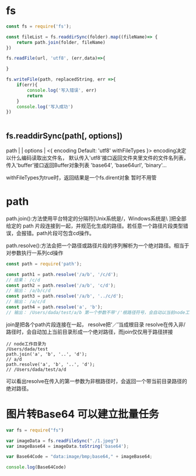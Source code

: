 # fs

```js
const fs = require('fs');

const fileList = fs.readdirSync(folder).map((fileName)=> {
    return path.join(folder, fileName)
})

fs.readFile(url, 'utf8', (err,data)=>{

}

fs.writeFile(path, replacedString, err =>{
    if(err){
        console.log('写入错误', err)
        return
    }
    console.log('写入成功')
})
        
```

## fs.readdirSync(path[, options])
path <string> | <Buffer> | <URL>
options <string> | <{
    encoding <string> Default: 'utf8'
    withFileTypes <boolean>
}>
encoding决定以什么编码读取出文件名，
默认传入'utf8'接口返回文件夹里文件的文件名列表，
传入'buffer'接口返回Buffer对象列表
'base64', 'base64url', 'binary'...

withFileTypes为true时，返回结果是一个fs.dirent对象 暂时不用管

## 


# path
path.join():方法使用平台特定的分隔符[Unix系统是/，Windows系统是\ ]把全部给定的 path 片段连接到一起，并规范化生成的路径。若任意一个路径片段类型错误，会报错。path片段可包含cd操作。

path.resolve():方法会把一个路径或路径片段的序列解析为一个绝对路径。相当于对参数执行一系列cd操作

```js
const path = require('path');

const path1 = path.resolve('/a/b', '/c/d');
// 结果： /c/d
const path2 = path.resolve('/a/b', 'c/d');
// 输出： /a/b/c/d
const path3 = path.resolve('/a/b', '../c/d');
// 输出： /a/c/d
const path4 = path.resolve('a', 'b');
// 输出： /Users/dada/test/a/b 第一个参数不带'/'根路径符号，会自动以当前node工作目录形成一个绝对路径
```

join是把各个path片段连接在一起， resolve把‘／’当成根目录
resolve在传入非/路径时，会自动加上当前目录形成一个绝对路径，而join仅仅用于路径拼接

```
// node工作目录为
/Users/dada/test
path.join('a', 'b', '..', 'd');
// a/d
path.resolve('a', 'b', '..', 'd');
// /Users/dada/test/a/d
```

可以看出resolve在传入的第一参数为非根路径时，会返回一个带当前目录路径的绝对路径。





# 图片转Base64 可以建立批量任务
```js
var fs = require("fs")

var imageData = fs.readFileSync("./1.jpeg")
var imageBase64 = imageData.toString('base64');

var Base64Code = "data:image/bmp;base64," + imageBase64;

console.log(Base64Code)
```
